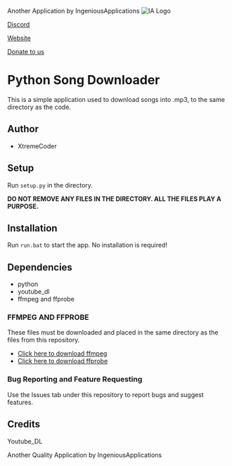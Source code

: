 
Another Application by IngeniousApplications
![IA Logo](https://www.ingeniousapps.net/cdn/IA_Logo2.png)

[Discord](https://www.ingeniousapps.net/discord)

[Website](https://www.ingeniousapps.net)

[Donate to us](https://patreon.com/eltontay11)
# Python Song Downloader
This is a simple application used to download songs into .mp3, to the same directory as the code.


## Author

- XtremeCoder

## Setup

Run `setup.py` in the directory.

**DO NOT REMOVE ANY FILES IN THE DIRECTORY. ALL THE FILES PLAY A PURPOSE.**


## Installation

Run `run.bat` to start the app. No installation is required!

## Dependencies

- python
- youtube_dl
- ffmpeg and ffprobe

### FFMPEG AND FFPROBE

These files must be downloaded and placed in the same directory as the files from this repository.

- [Click here to download ffmpeg](https://www.ingeniousapps.net/cdn/ffmpeg.exe)
- [Click here to download ffprobe](https://www.ingeniousapps.net/cdn/ffprobe.exe)

### Bug Reporting and Feature Requesting
Use the Issues tab under this repository to report bugs and suggest features.

## Credits 
Youtube_DL 

Another Quality Application by IngeniousApplications

